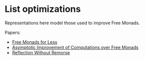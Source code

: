 
# List optimizations

Representations here model those used to improve Free Monads.

Papers:
- [Free Monads for Less][free-for-less]
- [Asymptotic Improvement of Computations over Free Monads][codensity]
- [Reflection Without Remorse][rwr]


[rwr]: https://okmij.org/ftp/Haskell/zseq.pdf
[free-for-less]: https://ekmett.github.io/reader/2011/free-monads-for-less-2/index.html
[codensity]: https://janis-voigtlaender.eu/papers/AsymptoticImprovementOfComputationsOverFreeMonads.pdf
